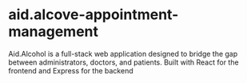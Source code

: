 # aid.alcove-appointment-management
Aid.Alcohol is a full-stack web application designed to bridge the gap between administrators, doctors, and patients.   Built with React for the frontend and Express for the backend
